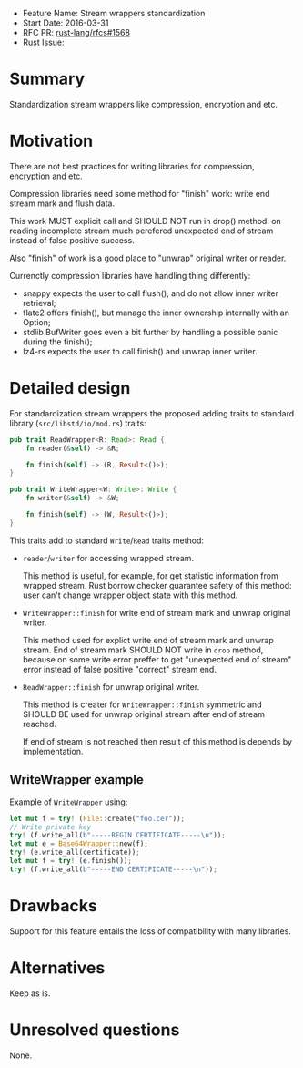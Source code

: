 - Feature Name: Stream wrappers standardization
- Start Date: 2016-03-31
- RFC PR: [rust-lang/rfcs#1568](https://github.com/rust-lang/rfcs/pull/1568)
- Rust Issue: 

# Summary
[summary]: #summary

Standardization stream wrappers like compression, encryption and etc.

# Motivation
[motivation]: #motivation

There are not best practices for writing libraries for compression,
encryption and etc.

Compression libraries need some method for "finish" work: write end
stream mark and flush data.

This work MUST explicit call and SHOULD NOT run in drop() method:
on reading incomplete stream much perefered unexpected end of stream
instead of false positive success.

Also "finish" of work is a good place to "unwrap" original writer
or reader.

Currenctly compression libraries have handling thing differently:

 * snappy expects the user to call flush(), and do not allow
   inner writer retrieval;
 * flate2 offers finish(), but manage the inner ownership internally
   with an Option;
 * stdlib BufWriter goes even a bit further by handling a possible
   panic during the finish();
 * lz4-rs expects the user to call finish() and unwrap inner writer.

# Detailed design
[design]: #detailed-design

For standardization stream wrappers the proposed adding traits to
standard library (`src/libstd/io/mod.rs`) traits:
```rust
pub trait ReadWrapper<R: Read>: Read {
    fn reader(&self) -> &R;

    fn finish(self) -> (R, Result<()>);
}

pub trait WriteWrapper<W: Write>: Write {
    fn writer(&self) -> &W;

    fn finish(self) -> (W, Result<()>);
}
```

This traits add to standard `Write`/`Read` traits method:

 * `reader`/`writer` for accessing wrapped stream.

   This method is useful, for example, for get statistic information
   from wrapped stream.
   Rust borrow checker guarantee safety of this method: user can't
   change wrapper object state with this method.

 * `WriteWrapper::finish` for write end of stream mark and unwrap
   original writer.

   This method used for explict write end of stream mark and unwrap
   stream. End of stream mark SHOULD NOT write in `drop` method,
   because on some write error preffer to get "unexpected end of
   stream" error instead of false positive "correct" stream end.

 * `ReadWrapper::finish` for unwrap original writer.

   This method is creater for `WriteWrapper::finish` symmetric and
   SHOULD BE used for unwrap original stream after end of stream
   reached.

   If end of stream is not reached then result of this method is
   depends by implementation.

## WriteWrapper example

Example of `WriteWrapper` using:
```rust
let mut f = try! (File::create("foo.cer"));
// Write private key
try! (f.write_all(b"-----BEGIN CERTIFICATE-----\n"));
let mut e = Base64Wrapper::new(f);
try! (e.write_all(certificate));
let mut f = try! (e.finish());
try! (f.write_all(b"-----END CERTIFICATE-----\n"));
```

# Drawbacks
[drawbacks]: #drawbacks

Support for this feature entails the loss of compatibility with many
libraries.

# Alternatives
[alternatives]: #alternatives

Keep as is.

# Unresolved questions
[unresolved]: #unresolved-questions

None.
